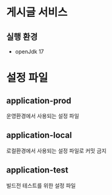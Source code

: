 # 게시글 서비스
## 실행 환경
- openJdk 17

# 설정 파일
## application-prod
운영환경에서 사용되는 설정 파일

## application-local
로컬환경에서 사용되는 설정 파일로 커밋 금지

## application-test
빌드전 테스트를 위한 설정 파일

